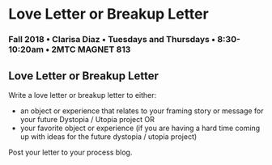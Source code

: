 # Love Letter or Breakup Letter

### Fall 2018 • Clarisa Diaz • Tuesdays and Thursdays • 8:30-10:20am • 2MTC MAGNET 813

## Love Letter or Breakup Letter

Write a love letter or breakup letter to either:

* an object or experience that relates to your framing story or message for your future Dystopia / Utopia project OR
* your favorite object or experience \(if you are having a hard time coming up with ideas for the future dystopia / utopia project\)

Post your letter to your process blog.

